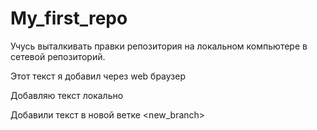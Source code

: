 # My_first_repo

Учусь выталкивать правки репозитория на локальном компьютере в сетевой репозиторий.

Этот текст я добавил через web браузер

Добавляю текст локально

Добавили текст в новой ветке <new_branch>
